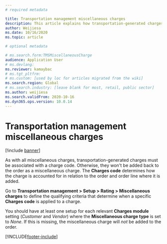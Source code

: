 ```yaml
---
# required metadata

title: Transportation management miscellaneous charges
description: This article explains how transportation-generated charges must be associated with a charge code.
author: Weijiesa
ms.date: 10/16/2020
ms.topic: article

# optional metadata

# ms.search.form:TMSMiscellaneousCharge
audience: Application User
# ms.devlang: 
ms.reviewer: kamaybac
# ms.tgt_pltfrm: 
# ms.custom: [used by loc for articles migrated from the wiki]
ms.search.region: Global
# ms.search.industry: [leave blank for most, retail, public sector]
ms.author: weijiesa
ms.search.validFrom: 2020-10-16
ms.dyn365.ops.version: 10.0.14
---
```


# Transportation management miscellaneous charges

[!include [banner](../includes/banner.md)]

As with all miscellaneous charges, transportation-generated charges must be associated with a charge code. Otherwise, they won't be added back to the order as a miscellaneous charge. The **Charges code** determines how the charge is accounted for in relation to the order and order line where it is added.

Go to **Transportation management > Setup > Rating > Miscellaneous charges** to define the qualifying criteria that determine when a specific **Charges code** is applied to a charge.

You should have at least one setup for each relevant **Charges module** setting (*Customer* and *Vendor*) where the **Miscellaneous charge type** is set to *None*. If this is missing, the miscellaneous charge will *not* be added to the order.


[!INCLUDE[footer-include](../../includes/footer-banner.md)]